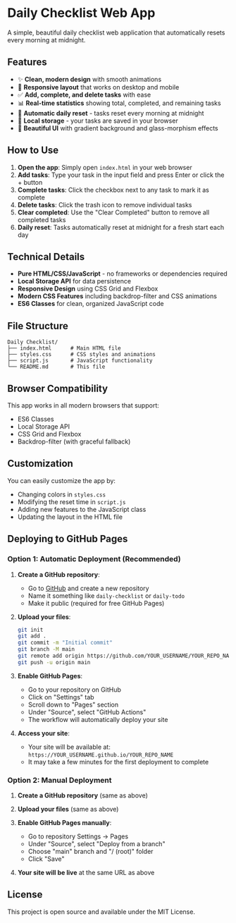# Daily Checklist Web App

A simple, beautiful daily checklist web application that automatically resets every morning at midnight.

## Features

- ✨ **Clean, modern design** with smooth animations
- 📱 **Responsive layout** that works on desktop and mobile
- ✅ **Add, complete, and delete tasks** with ease
- 📊 **Real-time statistics** showing total, completed, and remaining tasks
- 🔄 **Automatic daily reset** - tasks reset every morning at midnight
- 💾 **Local storage** - your tasks are saved in your browser
- 🎨 **Beautiful UI** with gradient background and glass-morphism effects

## How to Use

1. **Open the app**: Simply open `index.html` in your web browser
2. **Add tasks**: Type your task in the input field and press Enter or click the + button
3. **Complete tasks**: Click the checkbox next to any task to mark it as complete
4. **Delete tasks**: Click the trash icon to remove individual tasks
5. **Clear completed**: Use the "Clear Completed" button to remove all completed tasks
6. **Daily reset**: Tasks automatically reset at midnight for a fresh start each day

## Technical Details

- **Pure HTML/CSS/JavaScript** - no frameworks or dependencies required
- **Local Storage API** for data persistence
- **Responsive Design** using CSS Grid and Flexbox
- **Modern CSS Features** including backdrop-filter and CSS animations
- **ES6 Classes** for clean, organized JavaScript code

## File Structure

```
Daily Checklist/
├── index.html      # Main HTML file
├── styles.css      # CSS styles and animations
├── script.js       # JavaScript functionality
└── README.md       # This file
```

## Browser Compatibility

This app works in all modern browsers that support:
- ES6 Classes
- Local Storage API
- CSS Grid and Flexbox
- Backdrop-filter (with graceful fallback)

## Customization

You can easily customize the app by:
- Changing colors in `styles.css`
- Modifying the reset time in `script.js`
- Adding new features to the JavaScript class
- Updating the layout in the HTML file

## Deploying to GitHub Pages

### Option 1: Automatic Deployment (Recommended)

1. **Create a GitHub repository**:
   - Go to [GitHub](https://github.com) and create a new repository
   - Name it something like `daily-checklist` or `daily-todo`
   - Make it public (required for free GitHub Pages)

2. **Upload your files**:
   ```bash
   git init
   git add .
   git commit -m "Initial commit"
   git branch -M main
   git remote add origin https://github.com/YOUR_USERNAME/YOUR_REPO_NAME.git
   git push -u origin main
   ```

3. **Enable GitHub Pages**:
   - Go to your repository on GitHub
   - Click on "Settings" tab
   - Scroll down to "Pages" section
   - Under "Source", select "GitHub Actions"
   - The workflow will automatically deploy your site

4. **Access your site**:
   - Your site will be available at: `https://YOUR_USERNAME.github.io/YOUR_REPO_NAME`
   - It may take a few minutes for the first deployment to complete

### Option 2: Manual Deployment

1. **Create a GitHub repository** (same as above)

2. **Upload your files** (same as above)

3. **Enable GitHub Pages manually**:
   - Go to repository Settings → Pages
   - Under "Source", select "Deploy from a branch"
   - Choose "main" branch and "/ (root)" folder
   - Click "Save"

4. **Your site will be live** at the same URL as above

## License

This project is open source and available under the MIT License.
